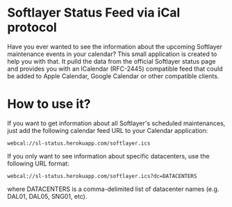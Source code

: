 Softlayer Status Feed via iCal protocol
=======================================

Have you ever wanted to see the information about the upcoming Softlayer maintenance events in your calendar? This small application is created to help you with that. It pulld the data from the official Softlayer status page and provides you with an ICalendar (RFC-2445) compatible feed that could be added to Apple Calendar, Google Calendar or other compatible clients.

How to use it?
==============

If you want to get information about all Softlayer's scheduled maintenances, just add the following calendar feed URL to your Calendar application:

    webcal://sl-status.herokuapp.com/softlayer.ics

If you only want to see information about specific datacenters, use the following URL format:

    webcal://sl-status.herokuapp.com/softlayer.ics?dc=DATACENTERS

where DATACENTERS is a comma-delimited list of datacenter names (e.g. DAL01, DAL05, SNG01, etc).
